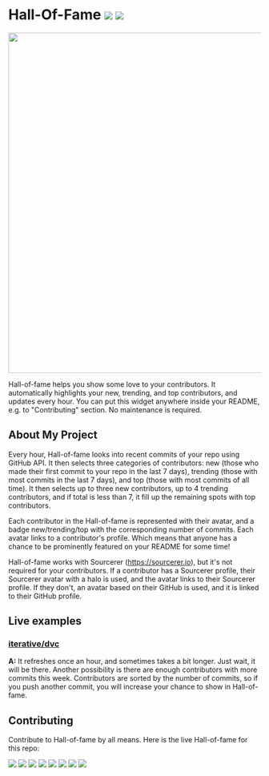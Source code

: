 # Hall-Of-Fame [![](https://c.files.bbci.co.uk/12A9B/production/_111434467_gettyimages-1143489763.jpg)](https://github.com/sourcerer-io/hall-of-fame/releases) [![](https://img.shields.io/github/license/sourcerer-io/hall-of-fame.svg?colorB=ff0000)](https://github.com/sourcerer-io/hall-of-fame/blob/master/LICENSE.md)

<img src="https://user-images.githubusercontent.com/20287615/43668986-d98186cc-9734-11e8-9c3e-3956a512be04.png" width="680px">

Hall-of-fame helps you show some love to your contributors. It automatically highlights your new, trending, and top contributors, and updates every hour. You can put this widget anywhere inside your README, e.g. to "Contributing" section. No maintenance is required.

## About My Project 

Every hour, Hall-of-fame looks into recent commits of your repo using GitHub API. It then selects three categories of contributors: new (those who made their first commit to your repo in the last 7 days), trending (those with most commits in the last 7 days), and top (those with most commits of all time). It then selects up to three new contributors, up to 4 trending contributors, and if total is less than 7, it fill up the remaining spots with top contributors.

Each contributor in the Hall-of-fame is represented with their avatar, and a badge new/trending/top with the corresponding number of commits. Each avatar links to a contributor's profile. Which means that anyone has a chance to be prominently featured on your README for some time!

Hall-of-fame works with Sourcerer (https://sourcerer.io), but it's not required for your contributors. If a contributor has a Sourcerer profile, their Sourcerer avatar with a halo is used, and the avatar links to their Sourcerer profile. If they don't, an avatar based on their GitHub is used, and it is linked to their GitHub profile.

## Live examples

### [iterative/dvc](https://github.com/iterative/dvc)


**A:** It refreshes once an hour, and sometimes takes a bit longer. Just wait, it will be there. Another possibility is there are enough contributors with more commits this week. Contributors are sorted by the number of commits, so if you push another commit, you will increase your chance to show in Hall-of-fame.

## Contributing

Contribute to Hall-of-fame by all means. Here is the live Hall-of-fame for this repo:

[![](https://sourcerer.io/fame/sergey48k/sourcerer-io/hall-of-fame/images/0)](https://sourcerer.io/fame/sergey48k/sourcerer-io/hall-of-fame/links/0)
[![](https://sourcerer.io/fame/sergey48k/sourcerer-io/hall-of-fame/images/1)](https://sourcerer.io/fame/sergey48k/sourcerer-io/hall-of-fame/links/1)
[![](https://sourcerer.io/fame/sergey48k/sourcerer-io/hall-of-fame/images/2)](https://sourcerer.io/fame/sergey48k/sourcerer-io/hall-of-fame/links/2)
[![](https://sourcerer.io/fame/sergey48k/sourcerer-io/hall-of-fame/images/3)](https://sourcerer.io/fame/sergey48k/sourcerer-io/hall-of-fame/links/3)
[![](https://sourcerer.io/fame/sergey48k/sourcerer-io/hall-of-fame/images/4)](https://sourcerer.io/fame/sergey48k/sourcerer-io/hall-of-fame/links/4)
[![](https://sourcerer.io/fame/sergey48k/sourcerer-io/hall-of-fame/images/5)](https://sourcerer.io/fame/sergey48k/sourcerer-io/hall-of-fame/links/5)
[![](https://sourcerer.io/fame/sergey48k/sourcerer-io/hall-of-fame/images/6)](https://sourcerer.io/fame/sergey48k/sourcerer-io/hall-of-fame/links/6)
[![](https://sourcerer.io/fame/sergey48k/sourcerer-io/hall-of-fame/images/7)](https://sourcerer.io/fame/sergey48k/sourcerer-io/hall-of-fame/links/7)
